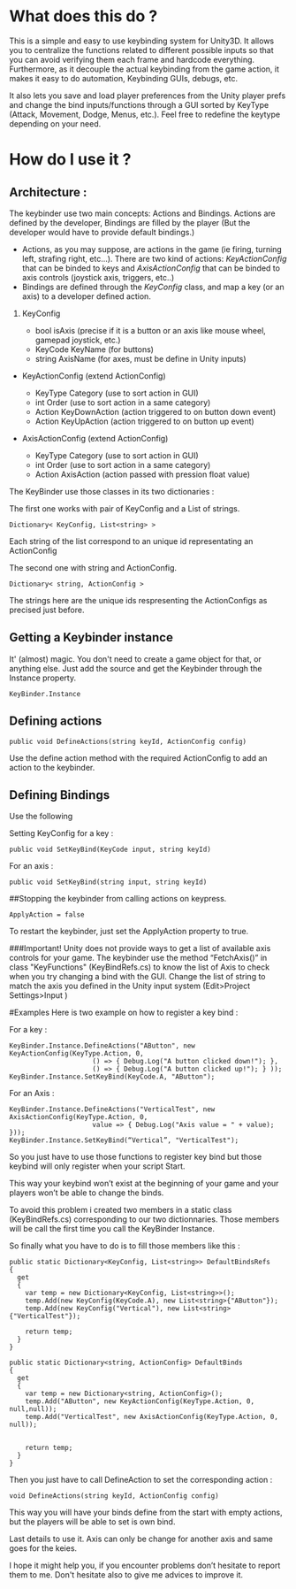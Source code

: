 # What does this do ?

This is a simple and easy to use keybinding system for Unity3D. It allows you to centralize the functions related to different possible inputs so that you can avoid verifying them each frame and hardcode everything. Furthermore, as it decouple the actual keybinding from the game action, it makes it easy to do automation, Keybinding GUIs, debugs, etc.

It also lets you save and load player preferences from the Unity player prefs and change the bind inputs/functions through a GUI sorted by KeyType (Attack, Movement, Dodge, Menus, etc.). Feel free to redefine the keytype depending on your need.

# How do I use it ?

## Architecture :

The keybinder use two main concepts: Actions and Bindings. Actions are defined by the developer, Bindings are filled by the player (But the developer would have to provide default bindings.)

  * Actions, as you may suppose, are actions in the game (ie firing, turning left, strafing right, etc...). There are two kind of actions: *KeyActionConfig* that can be binded to keys and *AxisActionConfig* that can be binded to axis controls (joystick axis, triggers, etc..)
  * Bindings are defined through the *KeyConfig* class, and map a key (or an axis) to a developer defined action.

1. KeyConfig

   * bool isAxis (precise if it is a button or an axis like mouse wheel, gamepad joystick, etc.)
   * KeyCode KeyName (for buttons)
   * string  AxisName (for axes, must be define in Unity inputs)


* KeyActionConfig (extend ActionConfig)
   * KeyType Category (use to sort action in GUI)
   * int Order (use to sort action in a same category)
   * Action KeyDownAction (action triggered to on button down event)
   * Action KeyUpAction (action triggered to on button up event)

* AxisActionConfig (extend ActionConfig)
   * KeyType Category (use to sort action in GUI)
   * int Order (use to sort action in a same category)
   * Action<float> AxisAction (action passed with pression float value)


The KeyBinder use those classes in its two dictionaries :

The first one works with pair of KeyConfig and a List of strings.
```
Dictionary< KeyConfig, List<string> >
```
Each string of the list correspond to an unique id representating an ActionConfig 

The second one with string and ActionConfig.
```
Dictionary< string, ActionConfig >
```
The strings here are the unique ids respresenting the ActionConfigs as precised just before.

## Getting a Keybinder instance
It' (almost) magic. You don't need to create a game object for that, or anything else. Just add the source and get the Keybinder through the Instance property.

```
KeyBinder.Instance
```

## Defining actions
```
public void DefineActions(string keyId, ActionConfig config)
```
Use the define action method with the required ActionConfig to add an action to the keybinder.

## Defining Bindings

Use the following 

Setting KeyConfig for a key :
```
public void SetKeyBind(KeyCode input, string keyId)
```
For an axis : 
```
public void SetKeyBind(string input, string keyId)
```
##Stopping the keybinder from calling actions on keypress.
```
ApplyAction = false
```
To restart the keybinder, just set the ApplyAction property to true.

###Important!
Unity does not provide ways to get a list of available axis controls for your game. The keybinder use the method “FetchAxis()” in class "KeyFunctions" (KeyBindRefs.cs) to know the list of Axis to check when you try changing a bind with the GUI. Change the list of string to match the axis you defined in the Unity input system (Edit>Project Settings>Input ) 

#Examples
Here is two example on how to register a key bind :

For a key :

```
KeyBinder.Instance.DefineActions("AButton", new KeyActionConfig(KeyType.Action, 0,
                     () => { Debug.Log("A button clicked down!"); }, 
                     () => { Debug.Log("A button clicked up!"); } ));
KeyBinder.Instance.SetKeyBind(KeyCode.A, "AButton");
```

For an Axis :

```
KeyBinder.Instance.DefineActions("VerticalTest", new AxisActionConfig(KeyType.Action, 0, 
                     value => { Debug.Log("Axis value = " + value); }));
KeyBinder.Instance.SetKeyBind(“Vertical”, "VerticalTest");
```

So you just have to use those functions to register key bind but those keybind will only register when your script Start.

This way your keybind won’t exist at the beginning of your game and your players won’t be able to change the binds.

To avoid this problem i created two members in a static class (KeyBindRefs.cs) corresponding to our two dictionnaries. Those members will be call the first time you call the KeyBinder Instance.

So finally what you have to do is to fill those members like this :

```
public static Dictionary<KeyConfig, List<string>> DefaultBindsRefs
{
  get
  {
    var temp = new Dictionary<KeyConfig, List<string>>();
    temp.Add(new KeyConfig(KeyCode.A), new List<string>{"AButton"});
    temp.Add(new KeyConfig("Vertical"), new List<string>{"VerticalTest"});

    return temp;
  }
}

public static Dictionary<string, ActionConfig> DefaultBinds
{
  get
  {
    var temp = new Dictionary<string, ActionConfig>();
    temp.Add("AButton", new KeyActionConfig(KeyType.Action, 0, null,null));
    temp.Add("VerticalTest", new AxisActionConfig(KeyType.Action, 0, null));

            
    return temp;
  }
}
```

Then you just have to call DefineAction to set the corresponding action :

```
void DefineActions(string keyId, ActionConfig config)
```

This way you will have your binds define from the start with empty actions, but the players will be able to set is own bind.

Last details to use it. Axis can only be change for another axis and same goes for the keies.

I hope it might help you, if you encounter problems don’t hesitate to report them to me. Don't hesitate also to give me advices to improve it.
